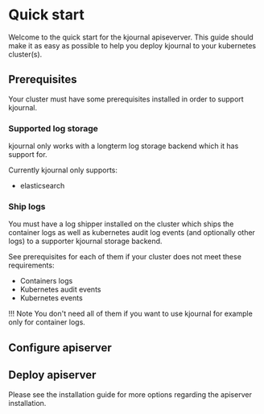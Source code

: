 # Quick start

Welcome to the quick start for the kjournal apiseverver.
This guide should make it as easy as possible to help you deploy kjournal to your kubernetes cluster(s).

## Prerequisites

Your cluster must have some prerequisites installed in order to support kjournal.

### Supported log storage

kjournal only works with a longterm log storage backend which it has support for.

Currently kjournal only supports:

* elasticsearch

### Ship logs

You must have a log shipper installed on the cluster which ships the container logs as well as kubernetes audit log events (and optionally other logs)
to a supporter kjournal storage backend.

See prerequisites for each of them if your cluster does not meet these requirements:

* Containers logs
* Kubernetes audit events
* Kubernetes events

!!! Note
    You don't need all of them if you want to use kjournal for example only for container logs.

## Configure apiserver

## Deploy apiserver

Please see the installation guide for more options regarding the apiserver installation.
